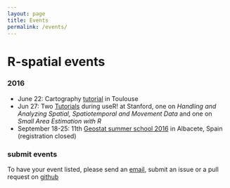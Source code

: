 ```yaml
---
layout: page
title: Events
permalink: /events/
---
```

 
# R-spatial events

### 2016

* June 22: Cartography [tutorial](http://r2016-toulouse.sciencesconf.org/resource/page/id/9) in Toulouse
* Jun 27: Two [Tutorials](http://user2016.org/#tutorials) during useR! at Stanford, one on *Handling and Analyzing Spatial, Spatiotemporal and Movement Data* and one on *Small Area Estimation with R*
* September 18-25: 11th [Geostat summer school 2016](http://geostat-course.org/2016) in Albacete, Spain (registration closed)

### submit events

To have your event listed, please send an [email](mailto:edzer.pebesma@uni-muenster.de), submit an issue or a pull request on [github](https://github.com/edzer/r-spatial)
